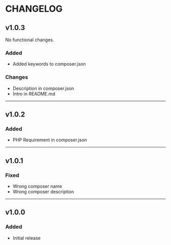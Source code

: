 # CHANGELOG

## v1.0.3

No functional changes.

### Added
- Added keywords to composer.json

### Changes
- Description in composer.json
- Intro in README.md

--- 

## v1.0.2

### Added 
- PHP Requirement in composer.json

---

## v1.0.1

### Fixed
- Wrong composer name
- Wrong composer description

---

## v1.0.0

### Added
- Initial release
